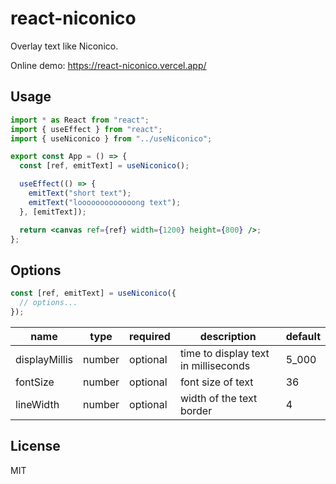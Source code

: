 # react-niconico

Overlay text like Niconico.

Online demo: https://react-niconico.vercel.app/

## Usage

```jsx
import * as React from "react";
import { useEffect } from "react";
import { useNiconico } from "../useNiconico";

export const App = () => {
  const [ref, emitText] = useNiconico();

  useEffect(() => {
    emitText("short text");
    emitText("looooooooooooong text");
  }, [emitText]);

  return <canvas ref={ref} width={1200} height={800} />;
};
```

## Options

```ts
const [ref, emitText] = useNiconico({
  // options...
});
```

| name          | type   | required | description                          | default |
| ------------- | ------ | -------- | ------------------------------------ | ------- |
| displayMillis | number | optional | time to display text in milliseconds | 5_000   |
| fontSize      | number | optional | font size of text                    | 36      |
| lineWidth     | number | optional | width of the text border             | 4       |

## License

MIT

